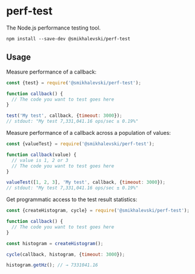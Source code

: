# perf-test

The Node.js performance testing tool.

```shell
npm install --save-dev @smikhalevski/perf-test
```

## Usage

Measure performance of a callback:

```js
const {test} = require('@smikhalevski/perf-test');

function callback() {
  // The code you want to test goes here
}

test('My test', callback, {timeout: 3000});
// stdout: "My test 7,331,041.16 ops/sec ± 0.19%"
```

Measure performance of a callback across a population of values:

```js
const {valueTest} = require('@smikhalevski/perf-test');

function callback(value) {
  // value is 1, 2 or 3 
  // The code you want to test goes here
}

valueTest([1, 2, 3], 'My test', callback, {timeout: 3000});
// stdout: "My test 7,331,041.16 ops/sec ± 0.19%"
```

Get programmatic access to the test result statistics:

```js
const {createHistogram, cycle} = require('@smikhalevski/perf-test');

function callback() {
  // The code you want to test goes here
}

const histogram = createHistogram();

cycle(callback, histogram, {timeout: 3000});

histogram.getHz(); // → 7331041.16
```
